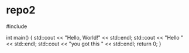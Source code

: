 # repo2

#include <iostream>

int main() {
    std::cout << "Hello, World!" << std::endl;
    std::cout << "Hello " << std::endl;
    std::cout << "you got this " << std::endl;
    return 0;
}
